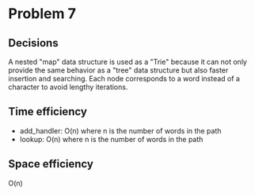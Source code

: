 # Problem 7
## Decisions
A nested "map" data structure is used as a "Trie" because it can not only provide the same behavior as a "tree" data structure but also faster insertion and searching. Each node corresponds to a word instead of a character to avoid lengthy iterations. 
## Time efficiency
- add_handler: O(n) where n is the number of words in the path
- lookup: O(n) where n is the number of words in the path
## Space efficiency
O(n) 